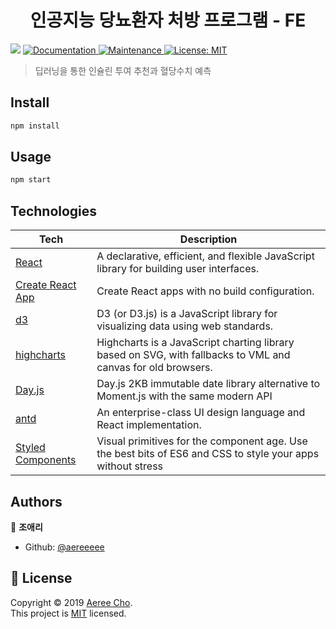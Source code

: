 <h1 align="center">인공지능 당뇨환자 처방 프로그램 - FE</h1>
<p>
  <img src="https://img.shields.io/badge/version-0.1.0-blue.svg?cacheSeconds=2592000" />
  <a href="https://github.com/aereeeee/insulin/blob/master/README.md">
    <img alt="Documentation" src="https://img.shields.io/badge/documentation-yes-brightgreen.svg" target="_blank" />
  </a>
  <a href="https://github.com/mash-up-kr/zibro/graphs/commit-activity">
    <img alt="Maintenance" src="https://img.shields.io/badge/Maintained%3F-yes-green.svg" target="_blank" />
  </a>
  <a href="https://github.com/mash-up-kr/zibro/blob/master/LICENSE">
    <img alt="License: MIT" src="https://img.shields.io/badge/License-MIT-yellow.svg" target="_blank" />
  </a>
</p>

> 딥러닝을 통한 인슐린 투여 추천과 혈당수치 예측

## Install

```sh
npm install
```

## Usage

```sh
npm start
```

## Technologies

| **Tech**                                                         | **Description**                                                                                              |
| ---------------------------------------------------------------- | ------------------------------------------------------------------------------------------------------------ |
| [React](https://facebook.github.io/react/)                       | A declarative, efficient, and flexible JavaScript library for building user interfaces.                      |
| [Create React App](https://facebook.github.io/create-react-app/) | Create React apps with no build configuration.                                                               |
| [d3](https://d3js.org/)                                          | D3 (or D3.js) is a JavaScript library for visualizing data using web standards.                              |
| [highcharts](https://www.highcharts.com/)                        | Highcharts is a JavaScript charting library based on SVG, with fallbacks to VML and canvas for old browsers. |
| [Day.js](https://github.com/iamkun/dayjs)                        | Day.js 2KB immutable date library alternative to Moment.js with the same modern API                          |
| [antd](https://ant.design/)                                      | An enterprise-class UI design language and React implementation.                                             |
| [Styled Components](https://www.styled-components.com/)          | Visual primitives for the component age. Use the best bits of ES6 and CSS to style your apps without stress  |

## Authors

👤 **조애리**

- Github: [@aereeeee](https://github.com/aereeeee)

## 📝 License

Copyright © 2019 [Aeree Cho](https://github.com/aereeeee).<br />
This project is [MIT](https://github.com/mash-up-kr/zibro/blob/master/LICENSE) licensed.

